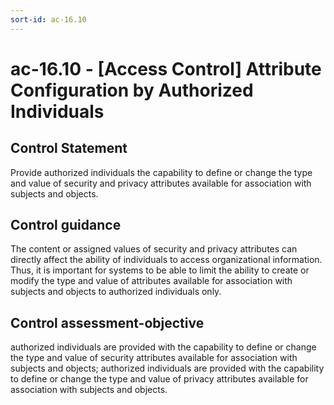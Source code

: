 ```yaml
---
sort-id: ac-16.10
---
```


# ac-16.10 - \[Access Control\] Attribute Configuration by Authorized Individuals

## Control Statement

Provide authorized individuals the capability to define or change the type and value of security and privacy attributes available for association with subjects and objects.

## Control guidance

The content or assigned values of security and privacy attributes can directly affect the ability of individuals to access organizational information. Thus, it is important for systems to be able to limit the ability to create or modify the type and value of attributes available for association with subjects and objects to authorized individuals only.

## Control assessment-objective

authorized individuals are provided with the capability to define or change the type and value of security attributes available for association with subjects and objects;
authorized individuals are provided with the capability to define or change the type and value of privacy attributes available for association with subjects and objects.
